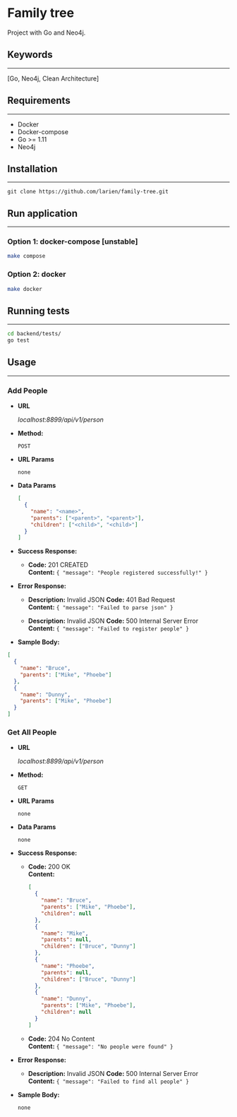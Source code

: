# Family tree

Project with Go and Neo4j.

## Keywords

---

[Go, Neo4j, Clean Architecture]

## Requirements

---

- Docker
- Docker-compose
- Go >= 1.11
- Neo4j

## Installation

---

`git clone https://github.com/larien/family-tree.git`

## Run application

---

### Option 1: docker-compose [unstable]

```bash
make compose
```

### Option 2: docker

```bash
make docker
```

## Running tests

---

```bash
cd backend/tests/
go test
```

## Usage

---

### Add People

- **URL**

  _localhost:8899/api/v1/person_

- **Method:**

  `POST`

- **URL Params**

  `none`

- **Data Params**

  ```json
  [
    {
      "name": "<name>",
      "parents": ["<parent>", "<parent>"],
      "children": ["<child>", "<child>"]
    }
  ]
  ```

- **Success Response:**

  - **Code:** 201 CREATED <br />
    **Content:** `{ "message": "People registered successfully!" }`

- **Error Response:**

  - **Description:** Invalid JSON
    **Code:** 401 Bad Request <br />
    **Content:** `{ "message": "Failed to parse json" }`

  - **Description:** Invalid JSON
    **Code:** 500 Internal Server Error <br />
    **Content:** `{ "message": "Failed to register people" }`

- **Sample Body:**

```json
[
  {
    "name": "Bruce",
    "parents": ["Mike", "Phoebe"]
  },
  {
    "name": "Dunny",
    "parents": ["Mike", "Phoebe"]
  }
]
```

### Get All People

- **URL**

  _localhost:8899/api/v1/person_

- **Method:**

  `GET`

- **URL Params**

  `none`

- **Data Params**

  `none`

- **Success Response:**

  - **Code:** 200 OK <br />
    **Content:**

    ```json
    [
      {
        "name": "Bruce",
        "parents": ["Mike", "Phoebe"],
        "children": null
      },
      {
        "name": "Mike",
        "parents": null,
        "children": ["Bruce", "Dunny"]
      },
      {
        "name": "Phoebe",
        "parents": null,
        "children": ["Bruce", "Dunny"]
      },
      {
        "name": "Dunny",
        "parents": ["Mike", "Phoebe"],
        "children": null
      }
    ]
    ```

  - **Code:** 204 No Content <br />
    **Content:** `{ "message": "No people were found" }`

- **Error Response:**

  - **Description:** Invalid JSON
    **Code:** 500 Internal Server Error <br />
    **Content:** `{ "message": "Failed to find all people" }`

- **Sample Body:**

  `none`
